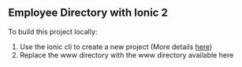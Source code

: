 ## Employee Directory with Ionic 2

To build this project locally:

1. Use the ionic cli to create a new project (More details [here](http://ionicframework.com/docs/v2/getting-started/installation/))
1. Replace the www directory with the www directory available here
